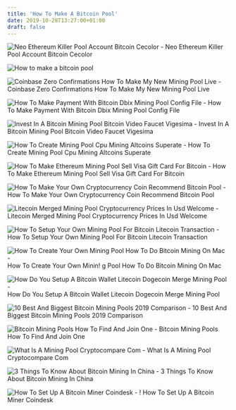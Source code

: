 ```yaml
---
title: 'How To Make A Bitcoin Pool'
date: 2019-10-28T13:27:00+01:00
draft: false
---
```


![Neo Ethereum Killer Pool Account Bitcoin Cecolor - ](https://pbs.twimg.com/media/DZCM9Q3XUAE8W7r.jpg "Neo Ethereum Killer Pool Account Bitcoin Cecolor | How to make a bitcoin pool") Neo Ethereum Killer Pool Account Bitcoin Cecolor

![How to make a bitcoin pool](https://www.cryptocompare.com/media/351837/1_1.png "How to make a bitcoin pool") 

![Coinbase Zero Confirmations How To Make My New Mining Pool Live - ](https://i.redd.it/lgkc79grpdp01.jpg "Coinbase Zero Confirmations How To Make My New Mining Pool Live | How to make a bitcoin pool") Coinbase Zero Confirmations How To Make My New Mining Pool Live

![How To Make Payment With Bitcoin Dbix Mining Pool Config File - ](https://2.bp.blogspot.com/-PZ3W1Izp8Wg/Wy5Xl5L4ixI/AAAAAAAAAn0/cgzYbWq-JRcBUyzK-b7bh-ADCgViq_HFACLcBGAs/s1600/music-coin.png "How To Make Payment With Bitcoin Dbix Mining Pool Config File | How to make a bitcoin pool") How To Make Payment With Bitcoin Dbix Mining Pool Config File

![Invest In A Bitcoin Mining Pool Bitcoin Video Faucet Vigesima - ](https://4.bp.blogspot.com/-2ZFGbQChIN0/WlhgyLCeFGI/AAAAAAAAApA/Zo7Z29dE8s4k4_kwTB--yj5ycDJ9S0nCwCLcBGAs/s640/Crytomining_and_faucets_using_coinpot_micro_wallet.png "Invest In A Bitcoin Mining Pool Bitcoin Video Faucet Vigesima | How to make a bitcoin pool") Invest In A Bitcoin Mining Pool Bitcoin Video Faucet Vigesima

![How To Create Mining Pool Cpu Mining Altcoins Superate - ](https://i.ytimg.com/vi/ZFB0R0wA954/maxresdefault.jpg "How To Create Mining Pool Cpu Mining Altcoins Superate | How to make a bitcoin pool") How To Create Mining Pool Cpu Mining Altcoins Superate 

![How To Make Ethereum Mining Pool Sell Visa Gift Card For Bitcoin - ](https://i.pinimg.com/736x/7c/f4/6a/7cf46a1c65f708cde5fd4d6357f239fd.jpg "How To Make Ethereum Mining Pool Sell Visa Gift Card For Bitcoin | How to make a bitcoin pool") How To Make Ethereum Mining Pool Sell Visa Gift Card For Bitcoin

![How To Make Your Own Cryptocurrency Coin Recommend Bitcoin Pool - ](https://fiverr-res.cloudinary.com/images/t_main1,q_auto,f_auto/gigs/125269393/original/0c4affcd1750a49c299965d6fa9a4e5784032222/create-a-mining-pool-for-any-cryptocurrency.png "How To Make Your Own Cryptocurrency Coin Recommend Bitcoin Pool | How to make a bitcoin pool") How To Make Your Own Cryptocurrency Coin Recommend Bitcoin Pool

![Litecoin Merged Mining Pool Cryptocurrency Prices In Usd Welcome - ](http://cryptomining-blog.com/wp-content/uploads/2015/02/example-mining-pool.jpg "Litecoin Merged Mining Pool Cryptocurrency Prices In Usd Welcome | How to make a bitcoin pool") Litecoin Merged Mining Pool Cryptocurrency Prices In Usd Welcome

![How To Setup Your Own Mining Pool For Bitcoin Litecoin Transaction - ](http://cryptomining-blog.com/wp-content/uploads/2016/04/open-source-ethereum-mining-pool.jpg "How To Setup Your Own Mining Pool For Bitcoin Litecoin Transaction | How to make a bitcoin pool") How To Setup Your Own Mining Pool For Bitcoin Litecoin Transaction

![How To Create Your Own Mining Pool How To Do Bitcoin Mining On Mac - ](https://i.ytimg.com/vi/510zlxfM83E/maxresdefault.jpg "How To Create Your Own Mining Pool How To Do Bitcoin Mining On Mac | How to make a bitcoin pool") How To Create Your Own Minin! g Pool How To Do Bitcoin Mining On Mac

![How Do You Setup A Bitcoin Wallet Litecoin Dogecoin Merge Mining Pool - ](https://i.ytimg.com/vi/HF-_bU4rBI4/maxresdefault.jpg "How Do You Setup A Bitcoin Wallet Litecoin Dogecoin Merge Mining Pool | How to make a bitcoin pool") How Do You Setup A Bitcoin Wallet Litecoin Dogecoin Merge Mining Pool

![10 Best And Biggest Bitcoin Mining Pools 2019 Comparison - ](https://www.buybitcoinworldwide.com/wp-content/uploads/2017/02/pools1.png "10 Best And Biggest Bitcoin Mining Pools 2019 Comparison | How to make a bitcoin pool") 10 Best And Biggest Bitcoin Mining Pools 2019 Comparison

![Bitcoin Mining Pools How To Find And Join One - ](https://www.lifewire.com/thmb/-2lV1i2UMH0wQuw99mCsvzFjS6w=/768x0/filters:no_upscale():max_bytes(150000):strip_icc()/bitcoinwallet-miningpool-5a6c44940e23d90036160c20.jpg) Bitcoin Mining Pools How To Find And Join One

![What Is A Mining Pool Cryptocompare Com - ](https://www.cryptocompare.com/media/1057/mining_bulb_l.png?width=305px&height=305px "What Is A Mining Pool Cryptocompare Com | How to make a bitcoin pool") What Is A Mining Pool Cryptocompare Com

![3 Things To Know About Bitcoin Mining In China - ](https://www.buybitcoinworldwide.com/wp-content/uploads/2017/03/pools-2017-03-19.png "3 Things To Know About Bitcoin Mining In China | How to make a bitcoin pool") 3 Things To Know About Bitcoin Mining In China

![How To Set Up A Bitcoin Miner Coindesk - ](https://static.coindesk.com/wp-content/uploads/2013/08/how-to-mine-bitcoins.jpg "Ho!   w To Set Up A Bitcoin Miner Coindesk | How to make a bitcoin pool") ! How To Set Up A Bitcoin Miner Coindesk